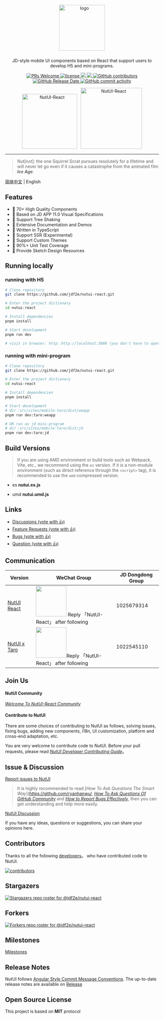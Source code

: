 
<p align="center">
    <img alt="logo" src="https://img11.360buyimg.com/imagetools/jfs/t1/211965/25/7152/22022/61b16785E433119bb/aa41d7a9f7e823f3.png" width="150" style="margin-bottom: 10px;">
</p>

<p align="center">JD-style mobile UI components based on React that support users to develop H5 and mini-programs.</p>

<p align="center">
    <a href="http://makeapullrequest.com">
    <img src="https://img.shields.io/badge/PRs-welcome-brightgreen.svg?style=flat-square" alt="PRs Welcome" />
  </a>
  <a href="https://github.com/jdf2e/nutui-react">
    <img src="https://img.shields.io/npm/l/@nutui/nutui-react.svg" alt="license"/>
  </a>
  <a href="https://www.npmjs.com/package/@nutui/nutui-react">
    <img src="https://img.shields.io/npm/v/@nutui/nutui-react.svg?style=flat-square">
  </a>
  <a href="https://www.npmjs.com/package/@nutui/nutui-react">
    <img src="https://img.shields.io/npm/dt/@nutui/nutui-react.svg?style=flat-square">
  </a>
  <a href="https://github.com/jdf2e/nutui-react">
    <img src="https://img.shields.io/github/contributors/jdf2e/nutui-react" alt="GitHub contributors">
  </a>
  <a href="https://github.com/jdf2e/nutui-react">
    <img src="https://img.shields.io/github/release-date/jdf2e/nutui-react" alt="GitHub Release Date">
  </a>
  <a href="https://github.com/jdf2e/nutui-react">
    <img src="https://img.shields.io/github/commit-activity/w/jdf2e/nutui-react" alt="GitHub commit activity">
   </a>
</p>

<p align='center'>
  <img src="https://img12.360buyimg.com/imagetools/jfs/t1/202336/18/18586/7437/61b832ccE0b13d53d/18605da7232a5a0e.png" height="180" alt="NutUI-React" />  &nbsp;
  <img src="https://img13.360buyimg.com/imagetools/jfs/t1/102323/22/33163/27773/632a7855E75c9fa02/8c351778f47d24f5.jpg" width="200" alt="NutUI-React" />
</p>

---

> Nut[nʌt]: the one Squirrel Scrat pursues resolutely for a lifetime and will never let go even if it causes a catastrophe from the animated film ***Ice Age***.

[简体中文](./README_ZH.md) | English

## Features

* 🚀 70+ High Quality Components
* 📖 Based on JD APP 11.0 Visual Specifications
* 🍭 Support Tree Shaking
* 📖 Extensive Documentation and Demos
* 💪 Written in TypeScript
* 💪 Support SSR (Experimental)
* 🍭 Support Custom Themes
* 🍭 90%+ Unit Test Coverage
* 📖 Provide Sketch Design Resources

## Running locally

### running with H5
```sh
# Clone repository
git clone https://github.com/jdf2e/nutui-react.git

# Enter the project dictionary
cd nutui-react

# Install dependencies
pnpm install

# Start development
pnpm run dev

# visit in browser: http：http://localhost:3000 (you don't have to open it manually if you've run it in the browser again)
```
### running with mini-program
```sh
# Clone repository
git clone https://github.com/jdf2e/nutui-react.git

# Enter the project dictionary
cd nutui-react

# Install dependencies
pnpm install

# Start development
# dir：src/sites/mobile-taro/dist/weapp
pnpm run dev:taro:weapp

# OR run as jd mini-program
# dir：src/sites/mobile-taro/dist/jd
pnpm run dev:taro:jd
```

## Build Versions

> If you are using AMD environment or build tools such as Webpack, Vite, etc., we recommend using the `es` version. If it is a non-module environment (such as direct reference through the `<script>` tag), it is recommended to use the `umd` compressed version.

* es **nutui.es.js**

* umd **nutui.umd.js**

##  Links

<ul>
    <li>
        <a href="https://github.com/jdf2e/nutui-react/discussions">
            Discussions  (vote with 👍)
        </a>
    </li>
    <li>
        <a href="https://github.com/jdf2e/nutui-react/issues?q=is%3Aissue+is%3Aopen+label%3A%22help+wanted%22">
            Feature Requests (vote with 👍)
        </a>
    </li>
     <li>
        <a href="https://github.com/jdf2e/nutui-react/labels/bug%203.0">
            Bugs (vote with 👍)
        </a>
    </li>
     <li>
        <a href="https://github.com/jdf2e/nutui-react/issues?q=is%3Aissue+is%3Aopen+label%3Aquestion">
            Question  (vote with 👍)
        </a>
    </li>
</ul>


## Communication

| Version | WeChat Group | JD Dongdong Group |
| --- | --- |--- |
| [NutUI React](https://github.com/jdf2e/nutui-react/issues) | <img src="https://storage.360buyimg.com/imgtools/17c67beff6-4acf07c0-609c-11ed-a6ef-69df15b605e4.png" width="100" /> Reply 「NutUI-React」 after following | 1025679314 |
| [NutUI x Taro](https://github.com/jdf2e/nutui/issues) | <img src="https://camo.githubusercontent.com/db4276b4ee4b443158195e943e9e678cb4d2afb7580f70d4d817ef0a90413aec/687474703a2f2f73746f726167652e333630627579696d672e636f6d2f7461726f2d6a642d636f6d2f7374617469632f636f6e746163745f7461726f5f6e757475695f71722e706e67" width="100" />Reply 「NutUI-React」 after following | 1022545110 |


## Join Us

#### NutUI Community

[*Welcome To NutUI-React  Community*](https://github.com/jdf2e/nutui-react/discussions/348)

#### Contribute to NutUI

There are some choices of contributing to NutUI as follows, solving issues, fixing bugs, adding new components, i18n, UI customization, platform and cross-end adaptation, etc.

You are very welcome to contribute code to NutUI. Before your pull requests, please read [*NutUI Developer Contributing Guide*](https://github.com/jdf2e/nutui-react/discussions/348)。


## Issue & Discussion

[Report issues to NutUI](https://nutui.jd.com/nutui-issue-helper/?repo=jdf2e/nutui-react&lang=zh-cn)

> It is highly recommended to read [*How To Ask Questions The Smart Way*](https://github.com/ryanhanwu/, [*How To Ask Questions Of GitHub Community*](https://github.com/seajs/seajs/issues/545) and [*How to Report Bugs Effectively*](https://www.chiark.greenend.org.uk/~sgtatham/bugs.html), then you can get understanding and help more easily.

[NutUI Discussion](https://github.com/jdf2e/nutui-react/discussions)

If you have any ideas, questions or suggestions, you can share your opinions here.

## Contributors

Thanks to all the following [developers](https://github.com/jdf2e/nutui-react/graphs/contributors)。 who have contributed code to NutUI.


<a href="https://github.com/jdf2e/nutui-react/graphs/contributors">
  <img src="https://contrib.rocks/image?repo=jdf2e/nutui-react" alt="contributors"/>
</a>


## Stargazers 

[![Stargazers repo roster for @jdf2e/nutui-react](https://reporoster.com/stars/jdf2e/nutui-react)](https://github.com/jdf2e/nutui-react/stargazers)

## Forkers

[![Forkers repo roster for @jdf2e/nutui-react](https://reporoster.com/forks/jdf2e/nutui-react)](https://github.com/jdf2e/nutui-react/network/members)

## Milestones

[Milestones](https://github.com/jdf2e/nutui-react/projects)

## Release Notes

NutUI follows [Angular Style Commit Message Conventions](https://gist.github.com/stephenparish/9941e89d80e2bc58a153). The up-to-date release notes are available on [Release](https://github.com/jdf2e/nutui-react/releases)


## Open Source License

This project is based on **MIT** protocol
